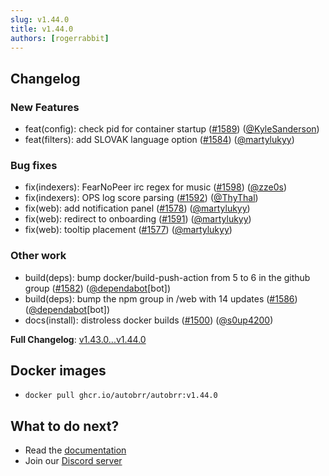 ```yaml
---
slug: v1.44.0
title: v1.44.0
authors: [rogerrabbit]
---
```

## Changelog


### New Features


* feat(config): check pid for container startup ([\#1589](https://github.com/autobrr/autobrr/pull/1589)) ([@KyleSanderson](https://github.com/KyleSanderson))
* feat(filters): add SLOVAK language option ([\#1584](https://github.com/autobrr/autobrr/pull/1584)) ([@martylukyy](https://github.com/martylukyy))


### Bug fixes


* fix(indexers): FearNoPeer irc regex for music ([\#1598](https://github.com/autobrr/autobrr/pull/1598)) ([@zze0s](https://github.com/zze0s))
* fix(indexers): OPS log score parsing ([\#1592](https://github.com/autobrr/autobrr/pull/1592)) ([@ThyThal](https://github.com/ThyThal))
* fix(web): add notification panel ([\#1578](https://github.com/autobrr/autobrr/pull/1578)) ([@martylukyy](https://github.com/martylukyy))
* fix(web): redirect to onboarding ([\#1591](https://github.com/autobrr/autobrr/pull/1591)) ([@martylukyy](https://github.com/martylukyy))
* fix(web): tooltip placement ([\#1577](https://github.com/autobrr/autobrr/pull/1577)) ([@martylukyy](https://github.com/martylukyy))


### Other work


* build(deps): bump docker/build\-push\-action from 5 to 6 in the github group ([\#1582](https://github.com/autobrr/autobrr/pull/1582)) ([@dependabot](https://github.com/dependabot)\[bot])
* build(deps): bump the npm group in /web with 14 updates ([\#1586](https://github.com/autobrr/autobrr/pull/1586)) ([@dependabot](https://github.com/dependabot)\[bot])
* docs(install): distroless docker builds ([\#1500](https://github.com/autobrr/autobrr/pull/1500)) ([@s0up4200](https://github.com/s0up4200))


**Full Changelog**: [v1\.43\.0\...v1\.44\.0](https://github.com/autobrr/autobrr/compare/v1.43.0...v1.44.0)


## Docker images


* `docker pull ghcr.io/autobrr/autobrr:v1.44.0`


## What to do next?


* Read the [documentation](https://autobrr.com)
* Join our [Discord server](https://discord.gg/8s5d8pFhba)
